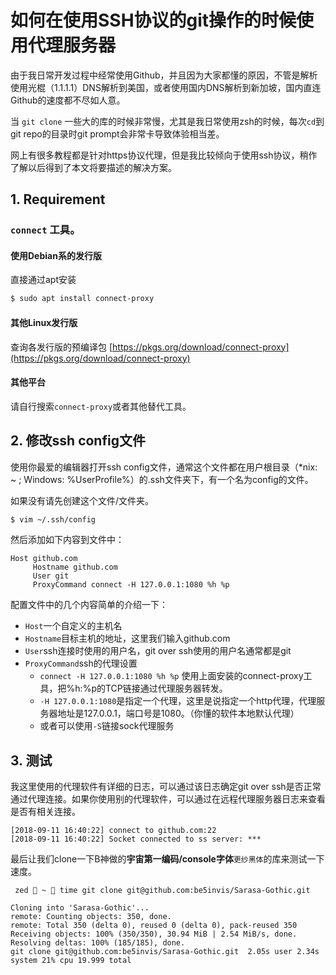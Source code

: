 # 如何在使用SSH协议的git操作的时候使用代理服务器

由于我日常开发过程中经常使用Github，并且因为大家都懂的原因，不管是解析使用光棍（1.1.1.1）DNS解析到美国，或者使用国内DNS解析到新加坡，国内直连Github的速度都不尽如人意。

当 `git clone` 一些大的库的时候非常慢，尤其是我日常使用zsh的时候，每次`cd`到git repo的目录时git prompt会非常卡导致体验相当差。

网上有很多教程都是针对https协议代理，但是我比较倾向于使用ssh协议，稍作了解以后得到了本文将要描述的解决方案。

## 1. Requirement

### `connect` 工具。

####  使用Debian系的发行版

直接通过apt安装

```bash
$ sudo apt install connect-proxy
```

#### 其他Linux发行版

查询各发行版的预编译包 [https://pkgs.org/download/connect-proxy](https://pkgs.org/download/connect-proxy)

#### 其他平台

请自行搜索`connect-proxy`或者其他替代工具。


## 2. 修改ssh config文件

使用你最爱的编辑器打开ssh config文件，通常这个文件都在用户根目录（*nix: ~ ; Windows: %UserProfile%）的.ssh文件夹下，有一个名为config的文件。

如果没有请先创建这个文件/文件夹。

```bash
$ vim ~/.ssh/config
```

然后添加如下内容到文件中：

```config
Host github.com
     Hostname github.com
     User git
     ProxyCommand connect -H 127.0.0.1:1080 %h %p
```

配置文件中的几个内容简单的介绍一下：
+ `Host`一个自定义的主机名
+ `Hostname`目标主机的地址，这里我们输入github.com
+ `User`ssh连接时使用的用户名，git over ssh使用的用户名通常都是git
+ `ProxyCommand`ssh的代理设置
    + `connect -H 127.0.0.1:1080 %h %p` 使用上面安装的connect-proxy工具，把%h:%p的TCP链接通过代理服务器转发。
    + `-H 127.0.0.1:1080`是指定一个代理，这里是说指定一个http代理，代理服务器地址是127.0.0.1，端口号是1080。（你懂的软件本地默认代理）
    + 或者可以使用`-S`链接sock代理服务


## 3. 测试

我这里使用的代理软件有详细的日志，可以通过该日志确定git over ssh是否正常通过代理连接。如果你使用别的代理软件，可以通过在远程代理服务器日志来查看是否有相关连接。

```log
[2018-09-11 16:40:22] connect to github.com:22
[2018-09-11 16:40:22] Socket connected to ss server: ***
```

最后让我们clone一下B神做的**宇宙第一编码/console字体**`更纱黑体`的库来测试一下速度。

```log
 zed  ~  time git clone git@github.com:be5invis/Sarasa-Gothic.git   

Cloning into 'Sarasa-Gothic'...
remote: Counting objects: 350, done.
remote: Total 350 (delta 0), reused 0 (delta 0), pack-reused 350
Receiving objects: 100% (350/350), 30.94 MiB | 2.54 MiB/s, done.
Resolving deltas: 100% (185/185), done.
git clone git@github.com:be5invis/Sarasa-Gothic.git  2.05s user 2.34s system 21% cpu 19.999 total

```
